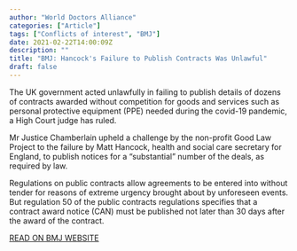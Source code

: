 ```yaml
---
author: "World Doctors Alliance"
categories: ["Article"]
tags: ["Conflicts of interest", "BMJ"]
date: 2021-02-22T14:00:09Z
description: ""
title: "BMJ: Hancock's Failure to Publish Contracts Was Unlawful"
draft: false
---
```


The UK government acted unlawfully in failing to publish  details of dozens of contracts awarded without competition for goods and services such as personal protective equipment (PPE) needed during the  covid-19 pandemic, a High Court judge has ruled.  

Mr Justice Chamberlain upheld a challenge by the non-profit Good Law  Project to the failure by Matt Hancock, health and social care secretary for England, to publish notices for a “substantial” number of the  deals, as required by law.   

Regulations on public  contracts allow agreements to be entered into without tender for reasons of extreme urgency brought about by unforeseen events. But regulation  50 of the public contracts regulations specifies that a contract award  notice (CAN) must be published not later than 30 days after the award of the contract.    

[READ ON BMJ WEBSITE](https://www.bmj.com/content/372/bmj.n511)  